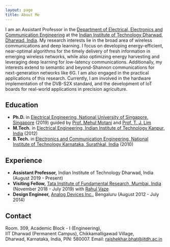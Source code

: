 ```yaml
---
layout: page
title: About Me
---
```


I am an Assistant Professor in the [Department of Electrical, Electronics and Communication Engineering](https://ee.iitdh.ac.in/) at the [Indian Institute of Technology Dharwad, Dharwad, India](https://www.iitdh.ac.in/). My research interests lie in the broad area of wireless communications and deep learning. I focus on developing energy-efficient, near-optimal algorithms for the timely delivery of fresh information in emerging wireless networks, while also optimizing energy harvesting and leveraging deep learning for low-latency communications. Additionally, my interests extend to semantic and beyond-Shannon communications for next-generation networks like 6G. I am also engaged in the practical applications of this research. Currently, I am involved in the hardware implementation of the DVB-S2X standard, and the development of IoT boards for real-world applications in precision agriculture. 

## Education

- **Ph.D.** in [Electrical Engineering, National University of Singapore, Singapore](https://cde.nus.edu.sg/ece/) (2019) guided by [Prof. Mehul Motani](https://mehulmotani.github.io/) and [Prof. T. J. Lim](https://www.sydney.edu.au/engineering/about/our-people/academic-staff/tj-lim.html)
- **M.Tech.** in [Electrical Engineering, Indian Institute of Technology Kanpur, India](https://www.iitk.ac.in/ee/) (2012)
- **B.Tech.** in [Electronics and Communication Engineering, National Institute of Technology Karnataka, Surathkal, India](https://ece.nitk.ac.in/) (2010)

## Experience

- **Assistant Professor,** Indian Institute of Technology Dharwad, India (August 2019 - Present)
- **Visiting Fellow,** [Tata Institute of Fundamental Research, Mumbai, India](https://www.tcs.tifr.res.in/web/) (November 2018 - July 2019) with [Rahul Vaze](https://www.tcs.tifr.res.in/~vaze/)
- **Design Engineer,** [Analog Devices Inc.](https://www.analog.com/en/lp/001/india-welcome.html), Bengaluru (August 2012 - July 2014)


## Contact
Room. 309, Academic Block - I (Engineering),<br>
IIT Dharwad (Permanent Campus), Chikkamalligawad Village,<br>
Dharwad, Karnataka, India, PIN: 580007.
Email: rajshekhar.bhat@iitdh.ac.in 
